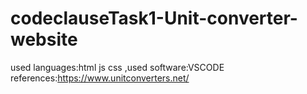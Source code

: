# codeclauseTask1-Unit-converter-website
used languages:html js css ,used software:VSCODE references:https://www.unitconverters.net/ 
